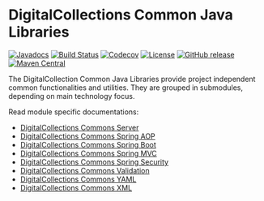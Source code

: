 # DigitalCollections Common Java Libraries

[![Javadocs](https://javadoc.io/badge/de.digitalcollections.commons/dc-commons.svg)](https://javadoc.io/doc/de.digitalcollections.commons/dc-commons)
[![Build Status](https://img.shields.io/travis/dbmdz/digitalcollections-commons/master.svg)](https://travis-ci.org/dbmdz/digitalcollections-commons)
[![Codecov](https://img.shields.io/codecov/c/github/dbmdz/digitalcollections-commons/master.svg)](https://codecov.io/gh/dbmdz/digitalcollections-commons)
[![License](https://img.shields.io/github/license/dbmdz/digitalcollections-commons.svg)](LICENSE)
[![GitHub release](https://img.shields.io/github/release/dbmdz/digitalcollections-commons.svg)](https://github.com/dbmdz/digitalcollections-commons/releases)
[![Maven Central](https://img.shields.io/maven-central/v/de.digitalcollections.commons/dc-commons.svg)](https://search.maven.org/search?q=a:dc-commons)

The DigitalCollection Common Java Libraries provide project independent common functionalities and utilities. They are grouped in submodules, depending on main technology focus.

Read module specific documentations:

- [DigitalCollections Commons Server](dc-commons-server)
- [DigitalCollections Commons Spring AOP](dc-commons-springaop)
- [DigitalCollections Commons Spring Boot](dc-commons-springboot)
- [DigitalCollections Commons Spring MVC](dc-commons-springmvc)
- [DigitalCollections Commons Spring Security](dc-commons-springsecurity)
- [DigitalCollections Commons Validation](dc-commons-validation)
- [DigitalCollections Commons YAML](dc-commons-yaml)
- [DigitalCollections Commons XML](dc-commons-xml)
